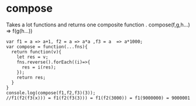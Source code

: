 # compose
Takes a lot functions and returns one composite function . compose(f,g,h...) =>  f(g(h...))


    var f1 = a => a+1, f2 = a => a*a ,f3 = a  => a*1000;
    var compose = function(...fns){
      return function(v){
        let res = v;
        fns.reverse().forEach((i)=>{
          res = i(res);
        });
        return res;
      }
    }
    console.log(compose(f1,f2,f3)(3));
    //f1(f2(f3(x))) = f1(f2(f3(3))) = f1(f2(3000)) = f1(9000000) = 9000001
